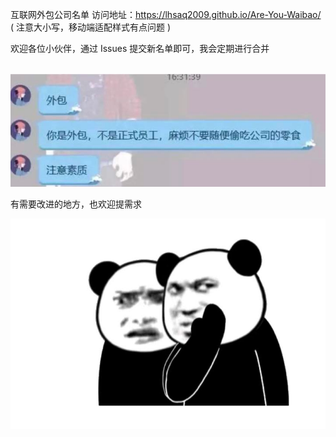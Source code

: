 互联网外包公司名单
访问地址：https://lhsaq2009.github.io/Are-You-Waibao/  ( 注意大小写，移动端适配样式有点问题 )

欢迎各位小伙伴，通过 Issues 提交新名单即可，我会定期进行合并
<br/><br/>

<img src="public/img.png" width="600">

有需要改进的地方，也欢迎提需求

<img src="public/avatar3.png" width="600">
